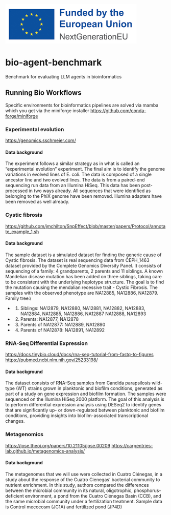 ![Funded by Next Gen EU](image.png)

# bio-agent-benchmark

Benchmark for evaluating LLM agents in bioinformatics

## Running Bio Workflows
Specific environments for bioinformatics pipelines are solved via mamba which you get via the miniforge installer https://github.com/conda-forge/miniforge

### Experimental evolution
https://genomics.sschmeier.com/
#### Data background
 The experiment follows a similar strategy as in what is called an “experimental evolution” experiment. The final aim is to identify the genome variations in evolved lines of E. coli. The data is composed of a single ancestor line and two evolved lines. The data is from a paired-end sequencing run data from an Illumina HiSeq. This data has been post-processed in two ways already. All sequences that were identified as belonging to the PhiX genome have been removed. Illumina adapters have been removed as well already.

### Cystic fibrosis
https://github.com/jmchilton/SnpEffect/blob/master/papers/Protocol/annotate_example_1.sh
#### Data background
The sample dataset is a simulated dataset for finding the generic cause of Cystic fibrosis. The dataset is real sequencing data from CEPH_1463 dataset provided by the Complete Genomics Diversity Panel. It consists of sequencing of a family: 4 grandparents, 2 parents and 11 siblings. A known Mandelian disease mutation has been added on three siblings, taking care to be consistent with the underlying heplotype structure. The goal is to find the mutation causing the mendalian recessive trait - Cystic Fibrosis. The samples with the observed phenotype are
NA12885, NA12886, NA12879.
Family tree:\
* 1. Siblings: NA12879, NA12880, NA12881, NA12882, NA12883, NA12884, NA12885, NA12886, NA12887 NA12888, NA12893
* 2. Parents: NA12877, NA12878
* 3. Parents of NA12877: NA12889, NA12890
* 4. Parents of NA12878: NA12891, NA12892

### RNA-Seq Differential Expression 
https://docs.tinybio.cloud/docs/rna-seq-tutorial-from-fastq-to-figures
https://pubmed.ncbi.nlm.nih.gov/25233198/
#### Data background
The dataset consists of RNA-Seq samples from Candida parapsilosis wild-type (WT) strains grown in planktonic and biofilm conditions, generated as part of a study on gene expression and biofilm formation. The samples were sequenced on the Illumina HiSeq 2000 platform. The goal of this analysis is to perform differential expression analysis using DESeq2 to identify genes that are significantly up- or down-regulated between planktonic and biofilm conditions, providing insights into biofilm-associated transcriptional changes.

### Metagenomics
https://jose.theoj.org/papers/10.21105/jose.00209
https://carpentries-lab.github.io/metagenomics-analysis/
#### Data background
The metagenomes that we will use were collected in Cuatro Ciénegas, in a study about the response of the Cuatro Cienegas’ bacterial community to nutrient enrichment. In this study, authors compared the differences between the microbial community in its natural, oligotrophic, phosphorus-deficient environment, a pond from the Cuatro Ciénegas Basin (CCB), and the same microbial community under a fertilization treatment. Sample data is Control mecocosm (JC1A) and fertilized pond (JP4D)